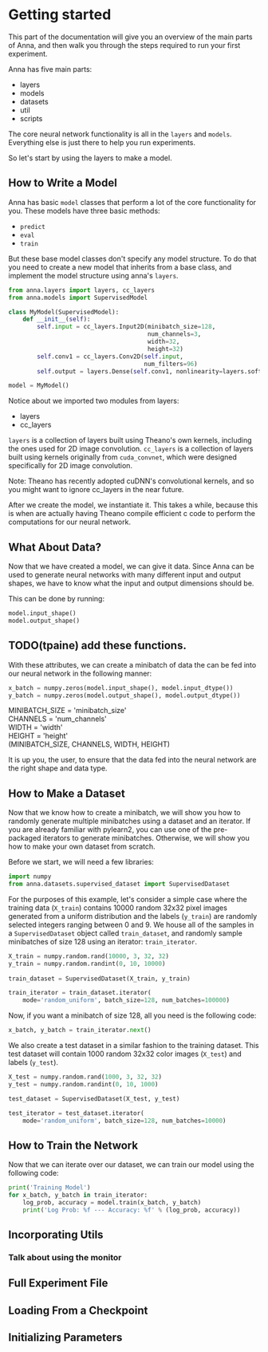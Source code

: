 # Getting started
This part of the documentation will give you an overview of the main parts of Anna, and then walk you through the steps required to run your first experiment. 

Anna has five main parts:
+ layers
+ models
+ datasets
+ util
+ scripts

The core neural network functionality is all in the `layers` and `models`. Everything else is just there to help you run experiments.

So let's start by using the layers to make a model.


## How to Write a Model

Anna has basic `model` classes that perform a lot of the core functionality for you. These models have three basic methods:
+ `predict`
+ `eval`
+ `train`

But these base model classes don't specify any model structure. To do that you need to create a new model that inherits from a base class, and implement the model structure using anna's `layers`.

``` python
from anna.layers import layers, cc_layers
from anna.models import SupervisedModel

class MyModel(SupervisedModel):
    def __init__(self):
        self.input = cc_layers.Input2D(minibatch_size=128,
                                       num_channels=3,
                                       width=32,
                                       height=32)
        self.conv1 = cc_layers.Conv2D(self.input,
                                      num_filters=96)
        self.output = layers.Dense(self.conv1, nonlinearity=layers.softmax)

model = MyModel()
```

Notice about we imported two modules from layers:
+ layers
+ cc_layers

`layers` is a collection of layers built using Theano's own kernels, including the ones used for 2D image convolution.
`cc_layers` is a collection of layers built using kernels originally from `cuda_convnet`, which were designed specifically for 2D image convolution. 

Note: Theano has recently adopted cuDNN's convolutional kernels, and so you might want to ignore cc_layers in the near future.

After we create the model, we instantiate it. This takes a while, because this is when are actually having Theano compile efficient c code to perform the computations for our neural network.


## What About Data?

Now that we have created a model, we can give it data. Since Anna can be used to generate neural networks with many different input and output shapes, we have to know what the input and output dimensions should be.

This can be done by running:

``` python
model.input_shape()
model.output_shape()
```
## TODO(tpaine) add these functions.

With these attributes, we can create a minibatch of data the can be fed into 
our neural network in the following manner:

``` python
x_batch = numpy.zeros(model.input_shape(), model.input_dtype())
y_batch = numpy.zeros(model.output_shape(), model.output_dtype())
```

MINIBATCH_SIZE = 'minibatch_size'  
CHANNELS = 'num_channels'  
WIDTH = 'width'  
HEIGHT = 'height'  
(MINIBATCH_SIZE, CHANNELS, WIDTH, HEIGHT)  

It is up you, the user, to ensure that the data fed into the neural network are the right shape and data type.

## How to Make a Dataset

Now that we know how to create a minibatch, we will show you how to randomly 
generate multiple minibatches using a dataset and an iterator. If you are 
already familiar with pylearn2, you can use one of the pre-packaged iterators 
to generate minibatches. Otherwise, we will show you how to make your own 
dataset from scratch.

Before we start, we will need a few libraries: 

``` python
import numpy
from anna.datasets.supervised_dataset import SupervisedDataset
```  

For the purposes of this example, let's consider a simple case where the 
training data (`X_train`) contains 10000 random 32x32 pixel images generated from a 
uniform distribution and the labels (`y_train`) are randomly selected integers ranging 
between 0 and 9. We house all of the samples in a `SupervisedDataset` object called `train_dataset`, and randomly sample minibatches of size 128 using an iterator: `train_iterator`.

``` python
X_train = numpy.random.rand(10000, 3, 32, 32)
y_train = numpy.random.randint(0, 10, 10000)    
    
train_dataset = SupervisedDataset(X_train, y_train)

train_iterator = train_dataset.iterator(
	mode='random_uniform', batch_size=128, num_batches=100000)
```

Now, if you want a minibatch of size 128, all you need is the
following code:

``` python
x_batch, y_batch = train_iterator.next()
```

We also create a test dataset in a similar fashion to the training dataset. This
test dataset will contain 1000 random 32x32 color images (`X_test`) and labels
(`y_test`). 

``` python
X_test = numpy.random.rand(1000, 3, 32, 32)
y_test = numpy.random.randint(0, 10, 1000)

test_dataset = SupervisedDataset(X_test, y_test)

test_iterator = test_dataset.iterator(
	mode='random_uniform', batch_size=128, num_batches=10000)
```

## How to Train the Network

Now that we can iterate over our dataset, we can train our model using the 
following code:

``` python
print('Training Model')
for x_batch, y_batch in train_iterator:      
    log_prob, accuracy = model.train(x_batch, y_batch)
    print('Log Prob: %f --- Accuracy: %f' % (log_prob, accuracy))
```

                              

## Incorporating Utils

### Talk about using the monitor


## Full Experiment File

## Loading From a Checkpoint


## Initializing Parameters

